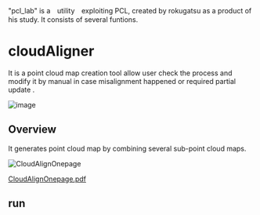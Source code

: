 "pcl_lab" is a　utility　exploiting PCL, created by rokugatsu as a product of his study. It consists of several funtions.
# cloudAligner
It is a point cloud map creation tool allow user check the process and modify it by manual in case misalignment happened or required partial update .

![image](https://github.com/rokugatsu/pcl_lab/assets/120123933/73afaace-516a-4c40-9897-8eaa0c86d2a8)
## Overview
It generates point cloud map by combining several sub-point cloud maps.   

![CloudAlignOnepage](https://github.com/rokugatsu/pcl_lab/assets/120123933/a4fe6168-3c2c-4cf6-9c82-3df3813ed613)

[CloudAlignOnepage.pdf](https://github.com/rokugatsu/pcl_lab/files/15047867/CloudAlignOnepage.pdf)




## run

